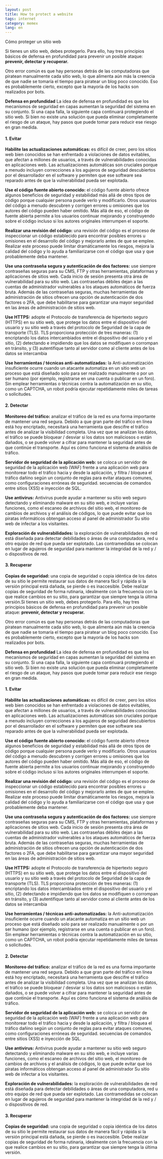 ```yaml
---
layout: post
title: How to protect a website
tags: internet
category: memex
lang: en
---
```


Cómo proteger un sitio web


Si tienes un sitio web, debes protegerlo. Para ello, hay tres principios básicos de defensa en profundidad para prevenir un posible ataque: <strong>prevenir, detectar y recuperar. </strong>

Otro error común es que hay personas detrás de las computadoras que piratean manualmente cada sitio web, lo que alimenta aún más la creencia de que nadie se tomaría el tiempo para piratear un blog poco conocido. Eso es probablemente cierto, excepto que la mayoría de los hacks son realizados por bots.

<strong>Defensa en profundidad</strong>
La idea de defensa en profundidad es que los mecanismos de seguridad en capas aumentan la seguridad del sistema en su conjunto. Si una capa falla, la siguiente capa continuará protegiendo el sitio web. Si bien no existe una solución que pueda eliminar completamente el riesgo de un ataque, hay pasos que puede tomar para reducir ese riesgo en gran medida.

<h4>1. Evitar</h4>

<strong>Habilite las actualizaciones automáticas: </strong>es difícil de creer, pero los sitios web bien conocidos se han enfrentado a violaciones de datos evitables, que afectan a millones de usuarios, a través de vulnerabilidades conocidas en aplicaciones web. Las actualizaciones automáticas son cruciales porque a menudo incluyen correcciones a los agujeros de seguridad descubiertos por el desarrollador en el software y permiten que ese software sea reparado antes de que la vulnerabilidad pueda ser explotada.

<strong>Use el código fuente abierto conocido:</strong> el código fuente abierto ofrece algunos beneficios de seguridad y estabilidad más allá de otros tipos de código porque cualquier persona puede verlo y modificarlo. Otros usuarios del código a menudo descubren y corrigen errores u omisiones que los autores del código pueden haber omitido. Más allá de eso, el código de fuente abierta permite a los usuarios continuar mejorando y construyendo sobre el código incluso si los autores originales interrumpen el soporte.

<strong>Realizar una revisión del código:</strong> una revisión del código es el proceso de inspeccionar un código establecido para encontrar posibles errores u omisiones en el desarrollo del código y mejorarlo antes de que se emplee. Realizar este proceso puede limitar dramáticamente los riesgos, mejora la calidad del código y lo ayuda a familiarizarse con el código que usa y que probablemente deba mantener.

<strong>Use una contraseña segura y autenticación de dos factores:</strong> use siempre contraseñas seguras para su CMS, FTP y otras herramientas, plataformas y aplicaciones de sitios web. Cada inicio de sesión presenta otra área de vulnerabilidad para su sitio web. Las contraseñas débiles dejan a las cuentas de administrador vulnerables a los ataques automáticos de fuerza bruta. Además de las contraseñas seguras, muchas herramientas de administración de sitios ofrecen una opción de autenticación de dos factores o 2FA, que debe habilitarse para garantizar una mayor seguridad en las áreas de administración de sitios web.

<strong>Use HTTPS:</strong> adopte el Protocolo de transferencia de hipertexto seguro (HTTPS) en su sitio web, que protege los datos entre el dispositivo del usuario y su sitio web a través del protocolo de Seguridad de la capa de transporte (TLS). TLS proporciona protección de tres maneras: (1) encriptando los datos intercambiados entre el dispositivo del usuario y el sitio, (2) detectando e impidiendo que los datos se modifiquen o corrompan en tránsito, y (3) autentifique tanto al servidor como al cliente antes de los datos se intercambia

<strong>Use herramientas / técnicas anti-automatizadas:</strong> la Anti-automatización insuficiente ocurre cuando un atacante automatiza en un sitio web un proceso que está diseñado solo para ser realizado manualmente o por un ser humano (por ejemplo, registrarse en una cuenta o publicar en un foro). Sin emplear herramientas o técnicas contra la automatización en su sitio, como un CAPTCHA, un robot podría ejecutar repetidamente miles de tareas o solicitudes.

<h4>2. Detectar</h4>

<strong>Monitoreo del tráfico:</strong> analizar el tráfico de la red es una forma importante de mantener una red segura. Debido a que gran parte del tráfico en línea está hoy encriptado, necesitará una herramienta que descifre el tráfico antes de analizar la visibilidad completa. Una vez que se analizan los datos, el tráfico se puede bloquear / desviar si los datos son maliciosos o están dañados, o se puede volver a cifrar para mantener la seguridad antes de que continúe el transporte. Aquí es cómo funciona el sistema de análisis de tráfico.

<strong>Servidor de seguridad de la aplicación web:</strong> se coloca un servidor de seguridad de la aplicación web (WAF) frente a una aplicación web para monitorear todo el tráfico hacia y desde la aplicación, y filtra / bloquea el tráfico dañino según un conjunto de reglas para evitar ataques comunes, como configuraciones erróneas de seguridad. secuencias de comandos entre sitios (XSS) e inyección de SQL.

<strong>Use antivirus:</strong> Antivirus puede ayudar a mantener su sitio web seguro detectando y eliminando malware en su sitio web, e incluye varias funciones, como el escaneo de archivos del sitio web, el monitoreo de cambios de archivos y el análisis de códigos, lo que puede evitar que los piratas informáticos obtengan acceso al panel de administrador Su sitio web de infectar a los visitantes.

<strong>Exploración de vulnerabilidades:</strong> la exploración de vulnerabilidades de red está diseñada para detectar debilidades o áreas de una computadora, red u otro equipo de red que pueda ser explotado. Las contramedidas se colocan en lugar de agujeros de seguridad para mantener la integridad de la red y / o dispositivos de red.

<h4>3. Recuperar</h4>

<strong>Copias de seguridad:</strong> una copia de seguridad o copia idéntica de los datos de su sitio le permite restaurar sus datos de manera fácil y rápida si la versión principal está dañada, se pierde o es inaccesible. Debe realizar copias de seguridad de forma rutinaria, idealmente con la frecuencia con la que realice cambios en su sitio, para garantizar que siempre tenga la última versión.Si tienes un sitio web, debes protegerlo. Para ello, hay tres principios básicos de defensa en profundidad para prevenir un posible ataque: <strong>prevenir, detectar y recuperar. </strong>

Otro error común es que hay personas detrás de las computadoras que piratean manualmente cada sitio web, lo que alimenta aún más la creencia de que nadie se tomaría el tiempo para piratear un blog poco conocido. Eso es probablemente cierto, excepto que la mayoría de los hacks son realizados por bots.

<strong>Defensa en profundidad</strong>
La idea de defensa en profundidad es que los mecanismos de seguridad en capas aumentan la seguridad del sistema en su conjunto. Si una capa falla, la siguiente capa continuará protegiendo el sitio web. Si bien no existe una solución que pueda eliminar completamente el riesgo de un ataque, hay pasos que puede tomar para reducir ese riesgo en gran medida.

<h4>1. Evitar</h4>

<strong>Habilite las actualizaciones automáticas: </strong>es difícil de creer, pero los sitios web bien conocidos se han enfrentado a violaciones de datos evitables, que afectan a millones de usuarios, a través de vulnerabilidades conocidas en aplicaciones web. Las actualizaciones automáticas son cruciales porque a menudo incluyen correcciones a los agujeros de seguridad descubiertos por el desarrollador en el software y permiten que ese software sea reparado antes de que la vulnerabilidad pueda ser explotada.

<strong>Use el código fuente abierto conocido:</strong> el código fuente abierto ofrece algunos beneficios de seguridad y estabilidad más allá de otros tipos de código porque cualquier persona puede verlo y modificarlo. Otros usuarios del código a menudo descubren y corrigen errores u omisiones que los autores del código pueden haber omitido. Más allá de eso, el código de fuente abierta permite a los usuarios continuar mejorando y construyendo sobre el código incluso si los autores originales interrumpen el soporte.

<strong>Realizar una revisión del código:</strong> una revisión del código es el proceso de inspeccionar un código establecido para encontrar posibles errores u omisiones en el desarrollo del código y mejorarlo antes de que se emplee. Realizar este proceso puede limitar dramáticamente los riesgos, mejora la calidad del código y lo ayuda a familiarizarse con el código que usa y que probablemente deba mantener.

<strong>Use una contraseña segura y autenticación de dos factores:</strong> use siempre contraseñas seguras para su CMS, FTP y otras herramientas, plataformas y aplicaciones de sitios web. Cada inicio de sesión presenta otra área de vulnerabilidad para su sitio web. Las contraseñas débiles dejan a las cuentas de administrador vulnerables a los ataques automáticos de fuerza bruta. Además de las contraseñas seguras, muchas herramientas de administración de sitios ofrecen una opción de autenticación de dos factores o 2FA, que debe habilitarse para garantizar una mayor seguridad en las áreas de administración de sitios web.

<strong>Use HTTPS:</strong> adopte el Protocolo de transferencia de hipertexto seguro (HTTPS) en su sitio web, que protege los datos entre el dispositivo del usuario y su sitio web a través del protocolo de Seguridad de la capa de transporte (TLS). TLS proporciona protección de tres maneras: (1) encriptando los datos intercambiados entre el dispositivo del usuario y el sitio, (2) detectando e impidiendo que los datos se modifiquen o corrompan en tránsito, y (3) autentifique tanto al servidor como al cliente antes de los datos se intercambia

<strong>Use herramientas / técnicas anti-automatizadas:</strong> la Anti-automatización insuficiente ocurre cuando un atacante automatiza en un sitio web un proceso que está diseñado solo para ser realizado manualmente o por un ser humano (por ejemplo, registrarse en una cuenta o publicar en un foro). Sin emplear herramientas o técnicas contra la automatización en su sitio, como un CAPTCHA, un robot podría ejecutar repetidamente miles de tareas o solicitudes.

<h4>2. Detectar</h4>

<strong>Monitoreo del tráfico:</strong> analizar el tráfico de la red es una forma importante de mantener una red segura. Debido a que gran parte del tráfico en línea está hoy encriptado, necesitará una herramienta que descifre el tráfico antes de analizar la visibilidad completa. Una vez que se analizan los datos, el tráfico se puede bloquear / desviar si los datos son maliciosos o están dañados, o se puede volver a cifrar para mantener la seguridad antes de que continúe el transporte. Aquí es cómo funciona el sistema de análisis de tráfico.

<strong>Servidor de seguridad de la aplicación web:</strong> se coloca un servidor de seguridad de la aplicación web (WAF) frente a una aplicación web para monitorear todo el tráfico hacia y desde la aplicación, y filtra / bloquea el tráfico dañino según un conjunto de reglas para evitar ataques comunes, como configuraciones erróneas de seguridad. secuencias de comandos entre sitios (XSS) e inyección de SQL.

<strong>Use antivirus:</strong> Antivirus puede ayudar a mantener su sitio web seguro detectando y eliminando malware en su sitio web, e incluye varias funciones, como el escaneo de archivos del sitio web, el monitoreo de cambios de archivos y el análisis de códigos, lo que puede evitar que los piratas informáticos obtengan acceso al panel de administrador Su sitio web de infectar a los visitantes.

<strong>Exploración de vulnerabilidades:</strong> la exploración de vulnerabilidades de red está diseñada para detectar debilidades o áreas de una computadora, red u otro equipo de red que pueda ser explotado. Las contramedidas se colocan en lugar de agujeros de seguridad para mantener la integridad de la red y / o dispositivos de red.

<h4>3. Recuperar</h4>

<strong>Copias de seguridad:</strong> una copia de seguridad o copia idéntica de los datos de su sitio le permite restaurar sus datos de manera fácil y rápida si la versión principal está dañada, se pierde o es inaccesible. Debe realizar copias de seguridad de forma rutinaria, idealmente con la frecuencia con la que realice cambios en su sitio, para garantizar que siempre tenga la última versión.